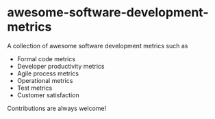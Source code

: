 # awesome-software-development-metrics
A collection of awesome software development metrics such as

* Formal code metrics
* Developer productivity metrics
* Agile process metrics
* Operational metrics
* Test metrics
* Customer satisfaction

Contributions are always welcome!
